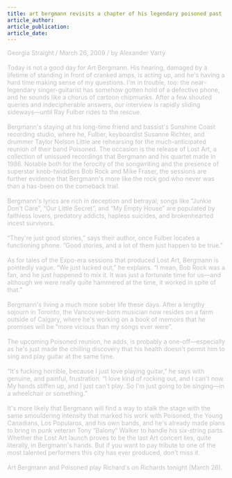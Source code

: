 ```yaml
---
title: art bergmann revisits a chapter of his legendary poisoned past
article_author: 
article_publication: 
article_date: 
---
```

<span style="color: #c0c0c0">Georgia Straight / March 26, 2009 / by Alexander Varty<br />
<br />
Today is not a good day for Art Bergmann. His hearing, damaged by a lifetime of standing in front of cranked amps, is acting up, and he's having a hard time making sense of my questions. I'm in trouble, too: the near-legendary singer-guitarist has somehow gotten hold of a defective phone, and he sounds like a chorus of cartoon chipmunks. After a few shouted queries and indecipherable answers, our interview is rapidly sliding sideways&mdash;until Ray Fulber rides to the rescue.<br />
<br />
Bergmann's staying at his long-time friend and bassist's Sunshine Coast recording studio, where he, Fulber, keyboardist Susanne Richter, and drummer Taylor Nelson Little are rehearsing for the much-anticipated reunion of their band Poisoned. The occasion is the release of Lost Art, a collection of unissued recordings that Bergmann and his quartet made in 1986. Notable both for the ferocity of the songwriting and the presence of superstar knob-twiddlers Bob Rock and Mike Fraser, the sessions are further evidence that Bergmann's more like the rock god who never was than a has-been on the comeback trail.<br />
<br />
Bergmann's lyrics are rich in deception and betrayal; songs like &ldquo;Junkie Don't Care&rdquo;, &ldquo;Our Little Secret&rdquo;, and &ldquo;My Empty House&rdquo; are populated by faithless lovers, predatory addicts, hapless suicides, and brokenhearted incest survivors.<br />
<br />
&ldquo;They're just good stories,&rdquo; says their author, once Fulber locates a functioning phone. &ldquo;Good stories, and a lot of them just happen to be true.&rdquo;<br />
<br />
As for tales of the Expo-era sessions that produced Lost Art, Bergmann is pointedly vague. &ldquo;We just lucked out,&rdquo; he explains. &ldquo;I mean, Bob Rock was a fan, and he just happened to mix it. It was just a fortunate time for us&mdash;and although we were really quite hammered at the time, it worked in spite of that.&rdquo;<br />
<br />
Bergmann's living a much more sober life these days. After a lengthy sojourn in Toronto, the Vancouver-born musician now resides on a farm outside of Calgary, where he's working on a book of memoirs that he promises will be &ldquo;more vicious than my songs ever were&rdquo;.<br />
<br />
The upcoming Poisoned reunion, he adds, is probably a one-off&mdash;especially as he's just made the chilling discovery that his health doesn't permit him to sing and play guitar at the same time.<br />
<br />
&ldquo;It's fucking horrible, because I just love playing guitar,&rdquo; he says with genuine, and painful, frustration. &ldquo;I love kind of rocking out, and I can't now. My hands stiffen up, and I just can't play. So I'm just going to be singing&mdash;in a wheelchair or something.&rdquo;<br />
<br />
It's more likely that Bergmann will find a way to stalk the stage with the same smouldering intensity that marked his work with Poisoned, the Young Canadians, Los Popularos, and his own bands, and he's already made plans to bring in punk veteran Tony &ldquo;Balony&rdquo; Walker to handle his six-string parts.<br />
Whether the Lost Art launch proves to be the last Art concert lies, quite literally, in Bergmann's hands. But if you want to pay tribute to one of the most talented performers this city has ever produced, don't miss it.<br />
<br />
Art Bergmann and Poisoned play Richard's on Richards tonight (March 26).<br />
<br />
</span>
